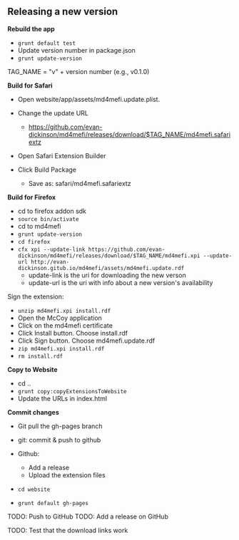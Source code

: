 Releasing a new version
-----------------------
**Rebuild the app**
* `grunt default test`
* Update version number in package.json
* `grunt update-version`

TAG_NAME = "v" + version number (e.g., v0.1.0)

**Build for Safari**

* Open website/app/assets/md4mefi.update.plist. 
* Change the update URL
    - https://github.com/evan-dickinson/md4mefi/releases/download/$TAG_NAME/md4mefi.safariextz

* Open Safari Extension Builder
* Click Build Package
    - Save as: safari/md4mefi.safariextz

**Build for Firefox**

* cd to firefox addon sdk
* `source bin/activate`
* cd to md4mefi
* `grunt update-version`
* `cd firefox`
* `cfx xpi --update-link https://github.com/evan-dickinson/md4mefi/releases/download/$TAG_NAME/md4mefi.xpi --update-url http://evan-dickinson.gitub.io/md4mefi/assets/md4mefi.update.rdf`
    - update-link is the uri for downloading the new verson
    - update-url is the uri with info about a new version's availability

Sign the extension:

* `unzip md4mefi.xpi install.rdf`
* Open the McCoy application
* Click on the md4mefi certificate
* Click Install button. Choose install.rdf
* Click Sign button. Choose md4mefi.update.rdf
* `zip md4mefi.xpi install.rdf`
* `rm install.rdf`

**Copy to Website**
* cd ..
* `grunt copy:copyExtensionsToWebsite`
* Update the URLs in index.html

**Commit changes**
* Git pull the gh-pages branch

* git: commit & push to github
* Github: 
    - Add a release
    - Upload the extension files

* `cd website`
* `grunt default gh-pages`

TODO: Push to GitHub
TODO: Add a release on GitHub

TODO: Test that the download links work

